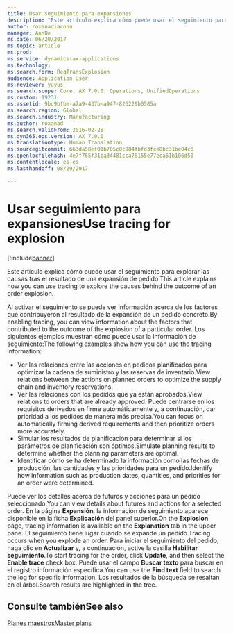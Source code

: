 ```yaml
---
title: Usar seguimiento para expansiones
description: "Este artículo explica cómo puede usar el seguimiento para explorar las causas tras el resultado de una expansión de pedido."
author: roxanadiaconu
manager: AnnBe
ms.date: 06/20/2017
ms.topic: article
ms.prod: 
ms.service: dynamics-ax-applications
ms.technology: 
ms.search.form: ReqTransExplosion
audience: Application User
ms.reviewer: yuyus
ms.search.scope: Core, AX 7.0.0, Operations, UnifiedOperations
ms.custom: 19231
ms.assetid: 9bc9bfbe-a7a9-437b-a947-826229b0585a
ms.search.region: Global
ms.search.industry: Manufacturing
ms.author: roxanad
ms.search.validFrom: 2016-02-28
ms.dyn365.ops.version: AX 7.0.0
ms.translationtype: Human Translation
ms.sourcegitcommit: 663da58ef01b705c0c984fbfd3fce8bc31be04c6
ms.openlocfilehash: 4e7f765f31ba34481cca78155e77eca61b106d50
ms.contentlocale: es-es
ms.lasthandoff: 08/29/2017

---
```


# <a name="use-tracing-for-explosion"></a><span data-ttu-id="a6b73-103">Usar seguimiento para expansiones</span><span class="sxs-lookup"><span data-stu-id="a6b73-103">Use tracing for explosion</span></span>

[!include[banner](../includes/banner.md)]


<span data-ttu-id="a6b73-104">Este artículo explica cómo puede usar el seguimiento para explorar las causas tras el resultado de una expansión de pedido.</span><span class="sxs-lookup"><span data-stu-id="a6b73-104">This article explains how you can use tracing to explore the causes behind the outcome of an order explosion.</span></span>

<span data-ttu-id="a6b73-105">Al activar el seguimiento se puede ver información acerca de los factores que contribuyeron al resultado de la expansión de un pedido concreto.</span><span class="sxs-lookup"><span data-stu-id="a6b73-105">By enabling tracing, you can view information about the factors that contributed to the outcome of the explosion of a particular order.</span></span> <span data-ttu-id="a6b73-106">Los siguientes ejemplos muestran cómo puede usar la información de seguimiento:</span><span class="sxs-lookup"><span data-stu-id="a6b73-106">The following examples show how you can use the tracing information:</span></span>

-   <span data-ttu-id="a6b73-107">Ver las relaciones entre las acciones en pedidos planificados para optimizar la cadena de suministro y las reservas de inventario.</span><span class="sxs-lookup"><span data-stu-id="a6b73-107">View relations between the actions on planned orders to optimize the supply chain and inventory reservations.</span></span>
-   <span data-ttu-id="a6b73-108">Ver las relaciones con los pedidos que ya están aprobados.</span><span class="sxs-lookup"><span data-stu-id="a6b73-108">View relations to orders that are already approved.</span></span> <span data-ttu-id="a6b73-109">Puede centrarse en los requisitos derivados en firme automáticamente y, a continuación, dar prioridad a los pedidos de manera más precisa.</span><span class="sxs-lookup"><span data-stu-id="a6b73-109">You can focus on automatically firming derived requirements and then prioritize orders more accurately.</span></span>
-   <span data-ttu-id="a6b73-110">Simular los resultados de planificación para determinar si los parámetros de planificación son óptimos.</span><span class="sxs-lookup"><span data-stu-id="a6b73-110">Simulate planning results to determine whether the planning parameters are optimal.</span></span>
-   <span data-ttu-id="a6b73-111">Identificar cómo se ha determinado la información como las fechas de producción, las cantidades y las prioridades para un pedido.</span><span class="sxs-lookup"><span data-stu-id="a6b73-111">Identify how information such as production dates, quantities, and priorities for an order were determined.</span></span>

<span data-ttu-id="a6b73-112">Puede ver los detalles acerca de futuros y acciones para un pedido seleccionado.</span><span class="sxs-lookup"><span data-stu-id="a6b73-112">You can view details about futures and actions for a selected order.</span></span> <span data-ttu-id="a6b73-113">En la página **Expansión**, la información de seguimiento aparece disponible en la ficha **Explicación** del panel superior.</span><span class="sxs-lookup"><span data-stu-id="a6b73-113">On the **Explosion** page, tracing information is available on the **Explanation** tab in the upper pane.</span></span> <span data-ttu-id="a6b73-114">El seguimiento tiene lugar cuando se expande un pedido.</span><span class="sxs-lookup"><span data-stu-id="a6b73-114">Tracing occurs when you explode an order.</span></span> <span data-ttu-id="a6b73-115">Para iniciar el seguimiento del pedido, haga clic en **Actualizar** y, a continuación, active la casilla **Habilitar seguimiento**.</span><span class="sxs-lookup"><span data-stu-id="a6b73-115">To start tracing for the order, click **Update**, and then select the **Enable trace** check box.</span></span> <span data-ttu-id="a6b73-116">Puede usar el campo **Buscar texto** para buscar en el registro información específica.</span><span class="sxs-lookup"><span data-stu-id="a6b73-116">You can use the **Find text** field to search the log for specific information.</span></span> <span data-ttu-id="a6b73-117">Los resultados de la búsqueda se resaltan en el árbol.</span><span class="sxs-lookup"><span data-stu-id="a6b73-117">Search results are highlighted in the tree.</span></span>

<a name="see-also"></a><span data-ttu-id="a6b73-118">Consulte también</span><span class="sxs-lookup"><span data-stu-id="a6b73-118">See also</span></span>
--------

[<span data-ttu-id="a6b73-119">Planes maestros</span><span class="sxs-lookup"><span data-stu-id="a6b73-119">Master plans</span></span>](master-plans.md)




